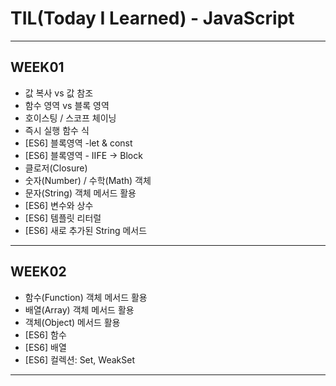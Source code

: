 # TIL(Today I Learned) - JavaScript

---
## WEEK01
- 값 복사 vs 값 참조
- 함수 영역 vs 블록 영역
- 호이스팅 / 스코프 체이닝
- 즉시 실행 함수 식
- [ES6] 블록영역 -let & const
- [ES6] 블록영역 - IIFE → Block
- 클로저(Closure)
- 숫자(Number) / 수학(Math) 객체
- 문자(String) 객체 메서드 활용
- [ES6] 변수와 상수
- [ES6] 템플릿 리터럴
- [ES6] 새로 추가된 String 메서드
---
## WEEK02
- 함수(Function) 객체 메서드 활용
- 배열(Array) 객체 메서드 활용
- 객체(Object) 메서드 활용
- [ES6] 함수
- [ES6] 배열
- [ES6] 컬렉션: Set, WeakSet
---
